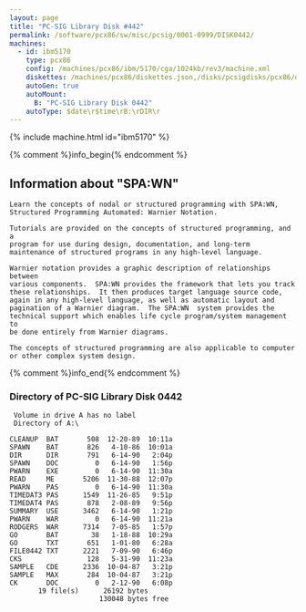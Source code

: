 ```yaml
---
layout: page
title: "PC-SIG Library Disk #442"
permalink: /software/pcx86/sw/misc/pcsig/0001-0999/DISK0442/
machines:
  - id: ibm5170
    type: pcx86
    config: /machines/pcx86/ibm/5170/cga/1024kb/rev3/machine.xml
    diskettes: /machines/pcx86/diskettes.json,/disks/pcsigdisks/pcx86/diskettes.json
    autoGen: true
    autoMount:
      B: "PC-SIG Library Disk 0442"
    autoType: $date\r$time\rB:\rDIR\r
---
```


{% include machine.html id="ibm5170" %}

{% comment %}info_begin{% endcomment %}

## Information about "SPA:WN"

    Learn the concepts of nodal or structured programming with SPA:WN,
    Structured Programming Automated: Warnier Notation.
    
    Tutorials are provided on the concepts of structured programming, and a
    program for use during design, documentation, and long-term
    maintenance of structured programs in any high-level language.
    
    Warnier notation provides a graphic description of relationships between
    various components.  SPA:WN provides the framework that lets you track
    these relationships.  It then produces target language source code,
    again in any high-level language, as well as automatic layout and
    pagination of a Warnier diagram.  The SPA:WN  system provides the
    technical support which enables life cycle program/system management to
    be done entirely from Warnier diagrams.
    
    The concepts of structured programming are also applicable to computer
    or other complex system design.
{% comment %}info_end{% endcomment %}


### Directory of PC-SIG Library Disk 0442

     Volume in drive A has no label
     Directory of A:\

    CLEANUP  BAT       508  12-20-89  10:11a
    SPAWN    BAT       826   4-10-86  10:01a
    DIR      DIR       791   6-14-90   2:04p
    SPAWN    DOC         0   6-14-90   1:56p
    PWARN    EXE         0   6-14-90  11:30a
    READ     ME       5206  11-30-88  12:07p
    PWARN    PAS         0   6-14-90  11:30a
    TIMEDAT3 PAS      1549  11-26-85   9:51p
    TIMEDAT4 PAS       878   2-08-89   9:56p
    SUMMARY  USE      3462   6-14-90   1:21p
    PWARN    WAR         0   6-14-90  11:21a
    RODGERS  WAR      7314   7-05-85   1:57p
    GO       BAT        38   1-18-88  10:29a
    GO       TXT       651   1-01-80   6:28a
    FILE0442 TXT      2221   7-09-90   6:46p
    CKS                128   5-31-90  11:23a
    SAMPLE   CDE      2336  10-04-87   3:21p
    SAMPLE   MAX       284  10-04-87   3:21p
    CK       DOC         0   2-12-90   6:08p
           19 file(s)      26192 bytes
                          130048 bytes free
